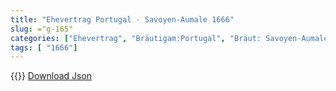 ```yaml
---
title: "Ehevertrag Portugal - Savoyen-Aumale 1666"
slug: ="g-165"
categories: ["Ehevertrag", "Bräutigam:Portugal", "Braut: Savoyen-Aumale", "Eheschließung vollzogen?:Ja", "verschiedenkonfessionelle Ehe?:Nein", "Dynastie Bräutigam:Braganza", "Akteur Bräutigam:Braganza", "Akteur Braut:Bourbon (Frankreich)", "Textbezug?:nein", "Ständisch?:nein", "Ratifikation?:nein", "Sonstiges?:ja", "Bräutigam:Portugal", "Braut: Savoyen-Aumale"]
tags: [ "1666"]
---
```

<!--more-->
{{<v124>}}
[Download Json](/vertraege/vertrag-165.json)